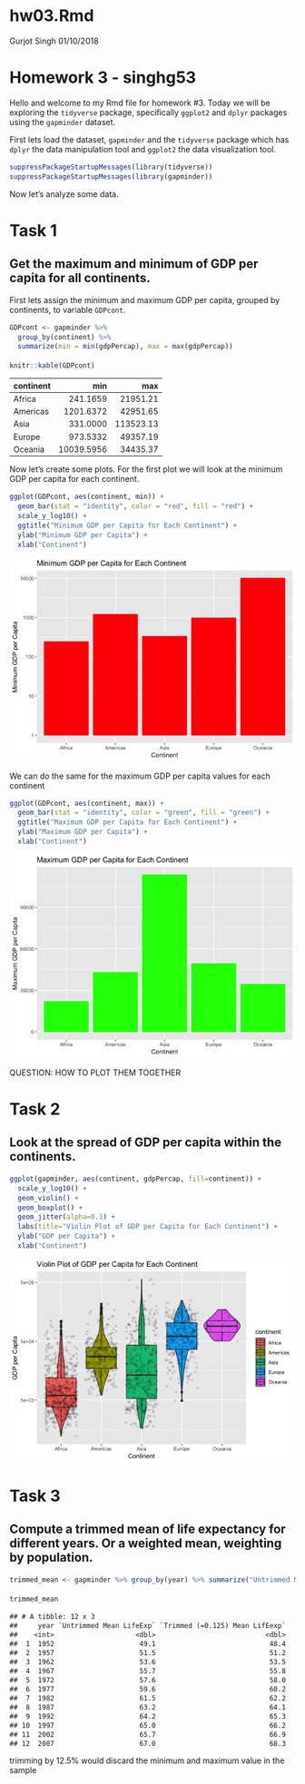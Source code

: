 hw03.Rmd
================
Gurjot Singh
01/10/2018

# Homework 3 - singhg53

Hello and welcome to my Rmd file for homework \#3. Today we will be
exploring the `tidyverse` package, specifically `ggplot2` and `dplyr`
packages using the `gapminder` dataset.

First lets load the dataset, `gapminder` and the `tidyverse` package
which has `dplyr` the data manipulation tool and `ggplot2` the data
visualization tool.

``` r
suppressPackageStartupMessages(library(tidyverse))
suppressPackageStartupMessages(library(gapminder))
```

Now let’s analyze some data.

# Task 1

## Get the maximum and minimum of GDP per capita for all continents.

First lets assign the minimum and maximum GDP per capita, grouped by
continents, to variable `GDPcont`.

``` r
GDPcont <- gapminder %>%
  group_by(continent) %>%
  summarize(min = min(gdpPercap), max = max(gdpPercap))

knitr::kable(GDPcont)
```

| continent |        min |       max |
| :-------- | ---------: | --------: |
| Africa    |   241.1659 |  21951.21 |
| Americas  |  1201.6372 |  42951.65 |
| Asia      |   331.0000 | 113523.13 |
| Europe    |   973.5332 |  49357.19 |
| Oceania   | 10039.5956 |  34435.37 |

Now let’s create some plots. For the first plot we will look at the
minimum GDP per capita for each continent.

``` r
ggplot(GDPcont, aes(continent, min)) + 
  geom_bar(stat = "identity", color = "red", fill = "red") + 
  scale_y_log10() +
  ggtitle("Minimum GDP per Capita for Each Continent") + 
  ylab("Minimum GDP per Capita") +
  xlab("Continent")
```

![](hw03_files/figure-gfm/unnamed-chunk-3-1.png)<!-- -->

We can do the same for the maximum GDP per capita values for each
continent

``` r
ggplot(GDPcont, aes(continent, max)) + 
  geom_bar(stat = "identity", color = "green", fill = "green") + 
  ggtitle("Maximum GDP per Capita for Each Continent") + 
  ylab("Maximum GDP per Capita") +
  xlab("Continent")
```

![](hw03_files/figure-gfm/unnamed-chunk-4-1.png)<!-- -->

QUESTION: HOW TO PLOT THEM TOGETHER

# Task 2

## Look at the spread of GDP per capita within the continents.

``` r
ggplot(gapminder, aes(continent, gdpPercap, fill=continent)) + 
  scale_y_log10() +
  geom_violin() +
  geom_boxplot() +
  geom_jitter(alpha=0.1) +
  labs(title="Violin Plot of GDP per Capita for Each Continent") +
  ylab("GDP per Capita") +
  xlab("Continent")
```

![](hw03_files/figure-gfm/unnamed-chunk-5-1.png)<!-- -->

# Task 3

## Compute a trimmed mean of life expectancy for different years. Or a weighted mean, weighting by population.

``` r
trimmed_mean <- gapminder %>% group_by(year) %>% summarize("Untrimmed Mean LifeExp" = mean(lifeExp), "Trimmed (=0.125) Mean LifEexp" = mean(lifeExp,trim = 0.125)) %>% arrange(year)

trimmed_mean
```

    ## # A tibble: 12 x 3
    ##     year `Untrimmed Mean LifeExp` `Trimmed (=0.125) Mean LifEexp`
    ##    <int>                    <dbl>                           <dbl>
    ##  1  1952                     49.1                            48.4
    ##  2  1957                     51.5                            51.2
    ##  3  1962                     53.6                            53.5
    ##  4  1967                     55.7                            55.8
    ##  5  1972                     57.6                            58.0
    ##  6  1977                     59.6                            60.2
    ##  7  1982                     61.5                            62.2
    ##  8  1987                     63.2                            64.1
    ##  9  1992                     64.2                            65.3
    ## 10  1997                     65.0                            66.2
    ## 11  2002                     65.7                            66.9
    ## 12  2007                     67.0                            68.3

trimming by 12.5% would discard the minimum and maximum value in the
sample
